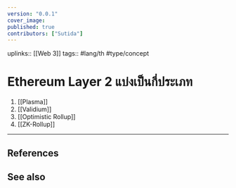 ```yaml
---
version: "0.0.1"
cover_image:
published: true
contributors: ["Sutida"]
---
```

uplinks:: [[Web 3]]
tags:: #lang/th #type/concept

# Ethereum Layer 2 แบ่งเป็นกี่ประเภท
1. [[Plasma]] 
2. [[Validium]] 
3. [[Optimistic Rollup]] 
4. [[ZK-Rollup]] 
---
## References
## See also
